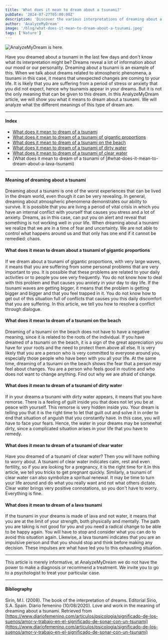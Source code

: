 ```yaml
---
title: 'What does it mean to dream about a tsunami?'
pubDate: '2024-07-27T05:00:00Z'
description: 'Discover the various interpretations of dreaming about a tsunami, from unexpected changes in your life to reflections of your emotional state.'
author: 'AnalyzeMyDream'
image: '/blog/what-does-it-mean-to-dream-about-a-tsunami.jpeg'
tags: ['Nature']
---
```


![AnalyzeMyDream is here.](/blog/what-does-it-mean-to-dream-about-a-tsunami.jpeg)

Have you dreamed about a tsunami in the last few days and don't know what its interpretation might be? Dreams reveal a lot of information about our mood or our personality. Dreaming about a tsunami is an example of this. When we talk about dreams related to atmospheric phenomena, a tsunami in this case, it means that unexpected changes are coming to your life. It is likely that you are suffering from a period of stress or anxiety that you did not expect, hence why tsunamis appear in your dreams. But it is not the only meaning that can be given to this dream. In this AnalyzeMyDream article, we will show you what it means to dream about a tsunami. We will analyze what the different meanings of this type of dream are.

---

#### Index

- [What does it mean to dream of a tsunami](#what-does-it-mean-to-dream-of-a-tsunami)
- [What does it mean to dream of a tsunami of gigantic proportions](#what-does-it-mean-to-dream-of-a-tsunami-of-gigantic-proportions)
- [What does it mean to dream of a tsunami on the beach](#what-does-it-mean-to-dream-of-a-tsunami-on-the-beach)
- [What does it mean to dream of a tsunami of dirty water](#what-does-it-mean-to-dream-of-a-tsunami-of-dirty-water)
- [What does it mean to dream of a tsunami of clear water](#what-does-it-mean-to-dream-of-a-tsunami-of-clear-water)
- [What does it mean to dream of a tsunami of [#what-does-it-mean-to-dream-about-a-lava-tsunami)

---

#### Meaning of dreaming about a tsunami

Dreaming about a tsunami is one of the worst experiences that can be lived in the dream world, even though it can be very revealing. In general, dreaming about atmospheric phenomena demonstrates our ability to survive. It is possible that you are living a period of vital crisis in which you have an internal conflict with yourself that causes you stress and a lot of anxiety. Dreams, as in this case, can put you on alert and reveal that something is not working well in your life. When dreaming about a tsunami we realize that we are in a time of fear and uncertainty. We are not able to control what happens around us and that only has one end if it cannot be remedied: chaos.

#### What does it mean to dream about a tsunami of gigantic proportions

If we dream about a tsunami of gigantic proportions, with very large waves, it means that you are suffering from some personal problems that are very important to you. It is possible that these problems are related to your daily activities or to people you see very frequently. You do not know how to deal with this problem and that causes you anxiety in your day to day life. If the tsunami waves are getting bigger, it means that the problem is getting bigger and bigger and that you feel trapped in it. You do not know how to get out of this situation full of conflicts that causes you this daily discomfort that you are suffering. In this article, we tell you how to resolve a conflict through dialogue.

#### What does it mean to dream of a tsunami on the beach

Dreaming of a tsunami on the beach does not have to have a negative meaning, since it is related to the roots of the individual. If you have dreamed of a tsunami on the beach, it is a sign of the great appreciation you have for your roots and the need to protect them above all else. It is very likely that you are a person who is very committed to everyone around you, especially those people who have been with you all your life. At the same time, dreaming of a tsunami on the beach shows the fear that a person may feel about changes. You are a person who feels good in routine and who does not want to change anything. Find out why we are afraid of change.

#### What does it mean to dream of a tsunami of dirty water

If in your dreams a tsunami with dirty water appears, it means that you have remorse. There is a feeling of guilt inside you that does not let you be at peace with yourself. This remorse is very hidden inside you. Your dream is telling you that it is the right time to let that guilt out and solve it in order to end that situation of anguish that you constantly have. In this case, you will have to face your fears. Hence, the water in your dreams may be somewhat dirty, since a complicated situation arises in your life that you have to remedy.

#### What does it mean to dream of a tsunami of clear water

Have you dreamed of a tsunami of clear water? Then you will have nothing to worry about. A tsunami of clear water indicates calm, rest and even fertility, so if you are looking for a pregnancy, it is the right time for it.In this article, we tell you tricks to get pregnant quickly. Similarly, a tsunami of clear water can also symbolize a spiritual renewal. It may be time to turn your life around and do what you really want and not what others dictate. Clear water brings very positive connotations, so you don't have to worry. Everything is fine.

#### What does it mean to dream of a lava tsunami

If the tsunami in your dreams is made of lava and not water, it means that you are at the limit of your strength, both physically and mentally. The path you are taking is not good for you and you need a radical change to be able to be happy again. You will have to stop and consider what you can do to avoid this situation again. Likewise, a lava tsunami indicates that you are an impulsive person and that you should stop and think before making any decision. These impulses are what have led you to this exhausting situation.

---

This article is merely informative, at AnalyzeMyDream we do not have the power to make a diagnosis or recommend a treatment. We invite you to go to a psychologist to treat your particular case.

---

#### Bibliography

Sirin, M.I. (2008). The book of the interpretation of dreams. Editorial Sirio, S.A. Spain.
Diario femenino (10/08/2020). Love and work in the meaning of dreaming about a tsunami. Retrieved from [https://www.diariofemenino.com/articulos/psicologia/significado-de-los-suenos/amor-y-trabajo-en-el-significado-de-sonar-con-un-tsunami](https://www.diariofemenino.com/articulos/psicologia/significado-de-los-suenos/amor-y-trabajo-en-el-significado-de-sonar-con-un-tsunami)